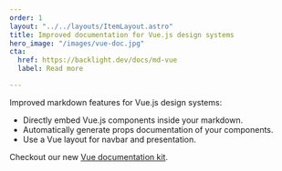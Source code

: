 ```yaml
---
order: 1
layout: "../../layouts/ItemLayout.astro"
title: Improved documentation for Vue.js design systems
hero_image: "/images/vue-doc.jpg"
cta:
  href: https://backlight.dev/docs/md-vue
  label: Read more

---
```

Improved markdown features for Vue.js design systems:

* Directly embed Vue.js components inside your markdown.
* Automatically generate props documentation of your components.
* Use a Vue layout for navbar and presentation.

Checkout our new [Vue documentation kit](https://studio.backlight.dev/edit/JwppqaVhCm2NyL9qmkDM/introduction/doc/index.md?p=doc).
